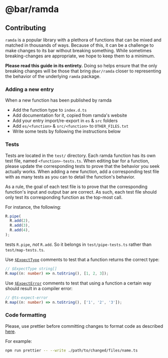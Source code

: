 # @bar/ramda

## Contributing

`ramda` is a popular library with a plethora of functions that can be mixed and matched in thousands of ways. Because of this, it can be a challenge to make changes to its bar without breaking something. While sometimes breaking-changes are appropriate, we hope to keep them to a minimum.

**Please read this guide in its entirety.** Doing so helps ensure that the only breaking changes will be those that bring `@bar/ramda` closer to representing the behavior of the underlying `ramda` package.

### Adding a new entry

When a new function has been published by ramda

- Add the function type to `index.d.ts`
- Add documentation for it, copied from ramda's website
- Add your entry import/re-export in `es` & `src` folders
- Add `es/<function>` & `src/<function>` to `OTHER_FILES.txt`
- Write some tests by following the instructions below

### Tests

Tests are located in the `test/` directory. Each ramda function has its own test file, named `<function>-tests.ts`. When editing bar for a function, please update the corresponding tests to prove that the behavior you seek actually works. When adding a new function, add a corresponding test file with as many tests as you can to detail the function's behavior.

As a rule, the goal of each test file is to prove that the corresponding function's input and output bar are correct. As such, each test file should only test its corresponding function as the top-most call.

For instance, the following:

```ts
R.pipe(
  R.add(2),
  R.add(3),
  R.add(4),
);
```

tests `R.pipe`, _not_ `R.add`. So it belongs in `test/pipe-tests.ts` rather than `test/map-tests.ts`.

Use [`$ExpectType`](https://github.com/microsoft/dtslint/blob/43859c39/README.md#write-tests) comments to test that a function returns the correct type:

```ts
// $ExpectType string[]
R.map((n: number) => n.toString(), [1, 2, 3]);
```

Use [`$ExpectError`](https://github.com/microsoft/dtslint/blob/43859c39/README.md#write-tests) comments to test that using a function a certain way should result in a compiler error:

```ts
// @ts-expect-error
R.map((n: number) => n.toString(), ['1', '2', '3']);
```

### Code formatting

Please, use prettier before committing changes to format code as described [here](https://github.com/DefinitelyTyped/DefinitelyTyped#common-mistakes).

For example:
```bash
npm run prettier -- --write ./path/to/changed/files/name.ts
```
